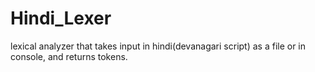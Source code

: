 # Hindi_Lexer
lexical analyzer that takes input in hindi(devanagari script) as a file or in console, and returns tokens.
